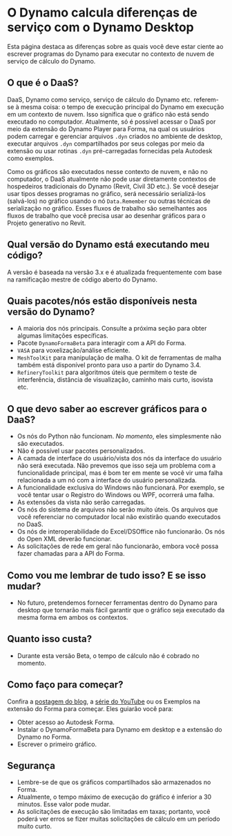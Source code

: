 # O Dynamo calcula diferenças de serviço com o Dynamo Desktop

Esta página destaca as diferenças sobre as quais você deve estar ciente ao escrever programas do Dynamo para executar no contexto de nuvem de serviço de cálculo do Dynamo.

## O que é o DaaS?

DaaS, Dynamo como serviço, serviço de cálculo do Dynamo etc. referem-se à mesma coisa: o tempo de execução principal do Dynamo em execução em um contexto de nuvem. Isso significa que o gráfico não está sendo executado no computador. Atualmente, só é possível acessar o DaaS por meio da extensão do Dynamo Player para Forma, na qual os usuários podem carregar e gerenciar arquivos `.dyn` criados no ambiente de desktop, executar arquivos `.dyn` compartilhados por seus colegas por meio da extensão ou usar rotinas `.dyn` pré-carregadas fornecidas pela Autodesk como exemplos.

Como os gráficos são executados nesse contexto de nuvem, e não no computador, o DaaS atualmente não pode usar diretamente contextos de hospedeiros tradicionais do Dynamo (Revit, Civil 3D etc.). Se você desejar usar tipos desses programas no gráfico, será necessário serializá-los (salvá-los) no gráfico usando o nó `Data.Remember` ou outras técnicas de serialização no gráfico. Esses fluxos de trabalho são semelhantes aos fluxos de trabalho que você precisa usar ao desenhar gráficos para o Projeto generativo no Revit.

## Qual versão do Dynamo está executando meu código?

A versão é baseada na versão 3.x e é atualizada frequentemente com base na ramificação mestre de código aberto do Dynamo.

## Quais pacotes/nós estão disponíveis nesta versão do Dynamo?

* A maioria dos nós principais. Consulte a próxima seção para obter algumas limitações específicas.
* Pacote `DynamoFormaBeta` para interagir com a API do Forma.
* `VASA` para voxelização/análise eficiente.
* `MeshToolKit` para manipulação de malha. O kit de ferramentas de malha também está disponível pronto para uso a partir do Dynamo 3.4.
* `RefineryToolkit` para algoritmos úteis que permitem o teste de interferência, distância de visualização, caminho mais curto, isovista etc.

## O que devo saber ao escrever gráficos para o DaaS?

* Os nós do Python não funcionam. _No momento_, eles simplesmente não são executados.
* Não é possível usar pacotes personalizados.
* A camada de interface do usuário/vista dos nós da interface do usuário não será executada. Não prevemos que isso seja um problema com a funcionalidade principal, mas é bom ter em mente se você vir uma falha relacionada a um nó com a interface do usuário personalizada.
* A funcionalidade exclusiva do Windows não funcionará. Por exemplo, se você tentar usar o Registro do Windows ou WPF, ocorrerá uma falha.
* As extensões da vista não serão carregadas.
* Os nós do sistema de arquivos não serão muito úteis. Os arquivos que você referenciar no computador local não existirão quando executados no DaaS.
* Os nós de interoperabilidade do Excel/DSOffice não funcionarão. Os nós do Open XML deverão funcionar.
* As solicitações de rede em geral não funcionarão, embora você possa fazer chamadas para a API do Forma.

## Como vou me lembrar de tudo isso? E se isso mudar?

* No futuro, pretendemos fornecer ferramentas dentro do Dynamo para desktop que tornarão mais fácil garantir que o gráfico seja executado da mesma forma em ambos os contextos.

## Quanto isso custa?

* Durante esta versão Beta, o tempo de cálculo não é cobrado no momento.

## Como faço para começar?

Confira a [postagem do blog](https://dynamobim.org/dynamo-as-a-service-powers-up-dynamo-player-in-forma/), a [série do YouTube](https://www.youtube.com/playlist?list=PLY-ggSrSwbZqlbQG1i45bpT8clCJp08wD) ou os Exemplos na extensão do Forma para começar. Eles guiarão você para:

* Obter acesso ao Autodesk Forma.
* Instalar o DynamoFormaBeta para Dynamo em desktop e a extensão do Dynamo no Forma.
* Escrever o primeiro gráfico.

## Segurança

* Lembre-se de que os gráficos compartilhados são armazenados no Forma.
* Atualmente, o tempo máximo de execução do gráfico é inferior a 30 minutos. Esse valor pode mudar.
* As solicitações de execução são limitadas em taxas; portanto, você poderá ver erros se fizer muitas solicitações de cálculo em um período muito curto.
